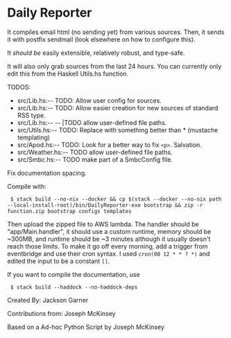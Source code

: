 # Daily Reporter

It compiles email html (no sending yet) from various sources. Then, it sends it
with postfix sendmail (look elsewhere on how to configure this).

It *should be* easily extensible, relatively robust, and type-safe.

It will also only grab sources from the last 24 hours. You can currently only
edit this from the Haskell Utils.hs function.

TODOS:
* src/Lib.hs:-- TODO: Allow user config for sources.
* src/Lib.hs:-- TODO: Allow easier creation for new sources of standard RSS type.
* src/Lib.hs:-- -- |TODO allow user-defined file paths.
* src/Utils.hs:-- TODO: Replace with something better than * (mustache templating)
* src/Apod.hs:-- TODO: Look for a better way to fix `<p>`. Salvation.
* src/Weather.hs:-- TODO allow user-defined file paths.
* src/Smbc.hs:-- TODO make part of a SmbcConfig file.

Fix documentation spacing.

Compile with:

` $ stack build --no-nix --docker && cp $(stack --docker --no-nix path --local-install-root)/bin/DailyReporter-exe bootstrap && zip -r function.zip bootstrap configs templates`

Then upload the zipped file to AWS lambda. The handler should be
"app/Main.handler", it should use a custom runtime, memory should be ~300MB, and
runtime should be ~3 minutes although it usually doesn't reach those limits. To
make it go off every morning, add a trigger from eventbridge and use their cron
syntax. I used ` cron(00 12 * * ? *) ` and edited the input to be a constant
`[]`.

If you want to compile the documentation, use

` $ stack build --haddock --no-haddock-deps`

Created By:
Jackson Garner

Contributions from:
Joseph McKinsey

Based on a Ad-hoc Python Script by Joseph McKinsey
